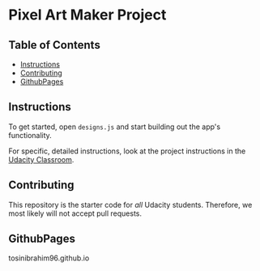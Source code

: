 # Pixel Art Maker Project

## Table of Contents

* [Instructions](#instructions)
* [Contributing](#contributing)
* [GithubPages](#githubpages)

## Instructions

To get started, open `designs.js` and start building out the app's functionality.

For specific, detailed instructions, look at the project instructions in the [Udacity Classroom](https://classroom.udacity.com/me).

## Contributing

This repository is the starter code for _all_ Udacity students. Therefore, we most likely will not accept pull requests.

## GithubPages
tosinibrahim96.github.io